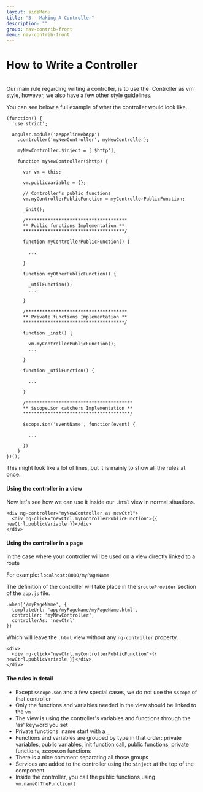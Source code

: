 ```yaml
---
layout: sideMenu
title: "3 - Making A Controller"
description: ""
group: nav-contrib-front
menu: nav-contrib-front
---
```

<!--
Licensed under the Apache License, Version 2.0 (the "License");
you may not use this file except in compliance with the License.
You may obtain a copy of the License at

http://www.apache.org/licenses/LICENSE-2.0

Unless required by applicable law or agreed to in writing, software
distributed under the License is distributed on an "AS IS" BASIS,
WITHOUT WARRANTIES OR CONDITIONS OF ANY KIND, either express or implied.
See the License for the specific language governing permissions and
limitations under the License.
-->

# How to Write a Controller

<br/>
Our main rule regarding writing a controller, is to use the `Controller as vm` style, however, we also have a few other style guidelines.

You can see below a full example of what the controller would look like.

```
(function() {
  'use strict';

  angular.module('zeppelinWebApp')
    .controller('myNewController', myNewController);

    myNewController.$inject = ['$http'];

    function myNewController($http) {

      var vm = this;

      vm.publicVariable = {};

      // Controller's public functions
      vm.myControllerPublicFunction = myControllerPublicFunction;

      _init();

      /*************************************
      ** Public functions Implementation **
      *************************************/

      function myControllerPublicFunction() {

        ...

      }

      function myOtherPublicFunction() {

        _utilFunction();
        ...

      }

      /*************************************
      ** Private functions Implementation **
      *************************************/

      function _init() {

        vm.myControllerPublicFunction();
        ...

      }

      function _utilFunction() {

        ...

      }

      /***************************************
      ** $scope.$on catchers Implementation **
      ***************************************/

      $scope.$on('eventName', function(event) {

        ...

      })
    }
})();
```

This might look like a lot of lines, but it is mainly to show all the rules at once.


#### Using the controller in a view

Now let's see how we can use it inside our `.html` view in normal situations.

```
<div ng-controller="myNewController as newCtrl">
  <div ng-click="newCtrl.myControllerPublicFunction">{{ newCtrl.publicVariable }}</div>
</div>
```

#### Using the controller in a page

In the case where your controller will be used on a view directly linked to a route

For example: `localhost:8080/myPageName`

The definition of the controller will take place in the `$routeProvider` section of the `app.js` file.

```
.when('/myPageName', {
  templateUrl: 'app/myPageName/myPageName.html',
  controller: 'myNewController',
  controllerAs: 'newCtrl'
})
```

Which will leave the `.html` view without any `ng-controller` property.

```
<div>
  <div ng-click="newCtrl.myControllerPublicFunction">{{ newCtrl.publicVariable }}</div>
</div>
```

#### The rules in detail

* Except `$scope.$on` and a few special cases, we do not use the `$scope` of that controller
* Only the functions and variables needed in the view should be linked to the `vm`
* The view is using the controller's variables and functions through the 'as' keyword you set
* Private functions' name start with a `_`
* Functions and variables are grouped by type in that order:
private variables, public variables, init function call, public functions, private functions, $scope.$on functions
* There is a nice comment separating all those groups
* Services are added to the controller using the `$inject` at the top of the component
* Inside the controller, you call the public functions using `vm.nameOfTheFunction()`
